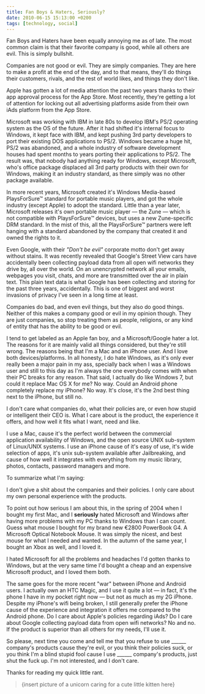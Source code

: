 ```yaml
---
title: Fan Boys & Haters, Seriously?
date: 2010-06-15 15:13:00 +0200
tags: [technology, social]
---
```


Fan Boys and Haters have been equally annoying me as of late. The most common claim is that their favorite company is good, while all others are evil. This is simply bullshit.

Companies are not good or evil. They are simply companies. They are here to make a profit at the end of the day, and to that means, they'll do things their customers, rivals, and the rest of world likes, and things they don't like.

Apple has gotten a lot of media attention the past two years thanks to their app approval process for the App Store. Most recently, they're getting a lot of attention for locking out all advertising platforms aside from their own iAds platform from the App Store.

Microsoft was working with IBM in late 80s to develop IBM's PS/2 operating system as the OS of the future. After it had shifted it's internal focus to Windows, it kept face with IBM, and kept pushing 3rd party developers to port their existing DOS applications to PS/2. Windows became a huge hit, PS/2 was abandoned, and a whole industry of software development houses had spent months to years porting their applications to PS/2. The result was, that nobody had anything ready for Windows, except Microsoft, who's office package displaced all 3rd party products with their own for Windows, making it an industry standard, as there simply was no other package available.

In more recent years, Microsoft created it's Windows Media-based PlaysForSure™ standard for portable music players, and got the whole industry (except Apple) to adopt the standard. Little than a year later, Microsoft releases it's own portable music player — the Zune — which is not compatible with PlaysForSure™ devices, but uses a new Zune-specific DRM standard. In the mist of this, all the PlaysForSure™ partners were left hanging with a standard abandoned by the company that created it and owned the rights to it.

Even Google, with their *"Don't be evil"* corporate motto don't get away without stains. It was recently revealed that Google's Street View cars have accidentally been collecting payload data from all open wifi networks they drive by, all over the world. On an unencrypted network all your emails, webpages you visit, chats, and more are transmitted over the air in plain text. This plain text data is what Google has been collecting and storing for the past three years, accidentally. This is one of biggest and worst invasions of privacy I've seen in a long time at least.

Companies do bad, and even evil things, but they also do good things. Neither of this makes a company good or evil in my opinion though. They are just companies, so stop treating them as people, religions, or any kind of entity that has the ability to be good or evil.

I tend to get labeled as an Apple fan boy, and a Microsoft/Google hater a lot. The reasons for it are mainly valid all things considered, but they're still wrong. The reasons being that I'm a Mac and an iPhone user. And I love both devices/platforms. In all honesty, I do hate Windows, as it's only ever really been a major pain in my ass, specially back when I was a Windows user and still to this day as I'm always the one everybody comes with when their PC breaks for any reason. That said, I actually do like Windows 7, but could it replace Mac OS X for me? No way. Could an Android phone completely replace my iPhone? No way. It's close, it's the 2nd best thing next to the iPhone, but still no.

I don't care what companies do, what their policies are, or even how stupid or intelligent their CEO is. What I care about is the product, the experience it offers, and how well it fits what I want, need and like.

I use a Mac, cause it's the perfect world between the commercial application availability of Windows, and the open source UNIX sub-system of Linux/UNIX systems. I use an iPhone cause of it's easy of use, it's wide selection of apps, it's unix sub-system available after Jailbreaking, and cause of how well it integrates with everything from my music library, photos, contacts, password managers and more.

To summarize what I'm saying:

I don't give a shit about the companies and their policies. I only care about my own personal experience with the products.

To point out how serious I am about this, in the spring of 2004 when I bought my first Mac, and I **seriously** hated Microsoft and Windows after having more problems with my PC thanks to Windows than I can count. Guess what mouse I bought for my brand new €2800 PowerBook G4. A Microsoft Optical Notebook Mouse. It was simply the nicest, and best mouse for what I needed and wanted. In the autumn of the same year, I bought an Xbox as well, and I loved it.

I hated Microsoft for all the problems and headaches I'd gotten thanks to Windows, but at the very same time I'd bought a cheap and an expensive Microsoft product, and I loved them both.

The same goes for the more recent "war" between iPhone and Android users. I actually own an HTC Magic, and I use it quite a lot — in fact, it's the phone I have in my pocket right now — but not as much as my 2G iPhone. Despite my iPhone's wifi being broken, I still generally prefer the iPhone cause of the experience and integration it offers me compared to the Android phone. Do I care about Apple's policies regarding iAds? Do I care about Google collecting payload data from open wifi networks? No and no. If the product is superior than all others for my needs, I'll use it.

So please, next time you come and tell me that you refuse to use \_\_\_\_\_\_ company's products cause they're evil, or you think their policies suck, or you think I'm a blind stupid fool cause I use \_\_\_\_\_\_ company's products, just shut the fuck up. I'm not interested, and I don't care.

Thanks for reading my quick little rant.

> {insert picture of a unicorn caring for a cute little kitten here}
